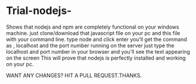 # Trial-nodejs-
Shows that nodejs and npm are completely functional on your windows machine.
just clone/download that javascript file on your pc and this file with your command line.
type node <name of the file> and click enter
you'll get the command as , localhost and the port number running on the server
just type the localhost and port number in your browser
and you'll see the text appearing on the screen
This will prove that nodejs is perfectly installed and working on your pc.
  
  WANT ANY CHANGES? HIT A PULL REQUEST.THANKS.
  
